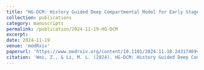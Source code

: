 ```yaml
---
title: "HG-DCM: History Guided Deep Compartmental Model for Early Stage Pandemic Forecasting"
collection: publications
category: manuscripts
permalink: /publication/2024-11-19-HG-DCM
excerpt: 
date: 2024-11-19
venue: 'medRxiv'
paperurl: 'https://www.medrxiv.org/content/10.1101/2024.11.18.24317469v1.full.pdf'
citation: 'Wei, Z., & Li, M. L. (2024). HG-DCM: History Guided Deep Compartmental Model for Early Stage Pandemic Forecasting. https://doi.org/10.1101/2024.11.18.24317469'
---
```


